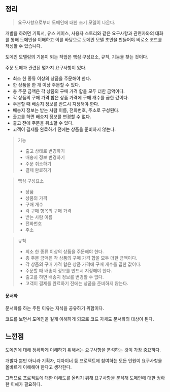 ## 정리

> 요구사항으로부터 도메인에 대한 초기 모델이 나온다.



개발을 하려면 기획서, 유스 케이스, 사용자 스토리와 같은 요구사항과 관련자와의 대화를 통해 도메인을 이해하고 이를 바탕으로 도메인 모델 초안을 만들어야 비로소 코드를 작성할 수 있습니다.



도메인 모델링의 기본이 되는 작업은 핵심 구성요소, 규칙, 기능을 찾는 것이다.

주문 도메과 관련된 몇가지 요구사항이 있다.

- 최소 한 종류 이상의 상품을 주문해야 한다.
- 한 상품을 한 개 이상 주문할 수 있다.
- 총 주문 금액은 각 상품의 구매 가격 합을 모두 더한 금액이다.
- 각 상품의 구매 가격 합은 상품 가격에 구매 개수를 곱한 값이다.
- 주문할 때 배송지 정보를 반드시 지정해야 한다.
- 배송지 정보는 받는 사람 이름, 전화번호, 주소로 구성된다.
- 출고를 하면 배송지 정보를 변경할 수 없다.
- 출고 전에 주문을 취소할 수 있다.
- 고객이 결제를 완료하기 전에는 상품을 준비하지 않는다.

> 기능
>
> - 출고 상태로 변경하기
> - 배송지 정보 변경하기
> - 주문 취소하기
> - 결제 완료하기

>  핵심 구성요소
>
> - 상품
> - 상품의 가격
> - 구매 개수
> - 각 구매 항목의 구매 가격
> - 받는 사람 이름
> - 전화번호
> - 주소

>  규칙
>
> - 최소 한 종류 이상의 상품을 주문해야 한다.
> - 총 주문 금액은 각 상품의 구매 가격 합을 모두 더한 금액이다.
> - 각 상품의 구매 가격 합은 상품 가격에 구매 개수를 곱한 값이다.
> - 주문할 때 배송지 정보를 반드시 지정해야 한다.
> - 출고를 하면 배송지 정보를 변경할 수 없다.
> - 고객이 결제를 완료하기 전에는 상품을 준비하지 않는다.



#### 문서화

문서화를 하는 주된 이유는 지식을 공유하기 위함이다.

코드를 보면서 도메인을 깊게 이해하게 되므로 코드 자체도 문서화의 대상이 된다.



## 느낀점

도메인에 대해 정확하게 이해하기 위해서는 요구사항을 분석하는 것이 가장 중요하다.

개발자 뿐만 아니라 기획자, 디자이너 등 프로젝트에 참여하는 모든 인원이 요구사항을 올바르게 이해해야 한다고 생각한다.

그러므로 프로젝트에 대한 이해도를 올리기 위해 요구사항을 분석해 도메인에 대한 정확한 이해가 필요하다.